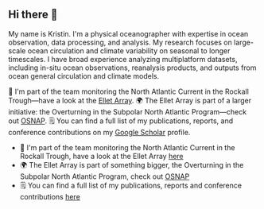 ## Hi there 👋
My name is Kristin. I'm a physical oceanographer with expertise in ocean observation, data processing, and analysis. My research focuses on large-scale ocean circulation and climate variability on seasonal to longer timescales. I have broad experience analyzing multiplatform datasets, including in-situ ocean observations, reanalysis products, and outputs from ocean general circulation and climate models.

🔭 I'm part of the team monitoring the North Atlantic Current in the Rockall Trough—have a look at the [Ellet Array](https://scotmarphys.github.io/ScotMarPhys.OSNAP-Mooring-Processing.io/).
🌍 The Ellet Array is part of a larger initiative: the Overturning in the Subpolar North Atlantic Program—check out [OSNAP](https://www.o-snap.org/).
🗒️ You can find a full list of my publications, reports, and conference contributions on my [Google Scholar](https://scholar.google.com/citations?user=tA7ggMAAAAAJ&hl=en) profile.

- 🔭 I'm part of the team monitoring the North Atlantic Current in the Rockall Trough, have a look at the Ellet Array [here](https://scotmarphys.github.io/ScotMarPhys.OSNAP-Mooring-Processing.io/)
- 🌍 The Ellet Array is part of something bigger, the Overturning in the Subpolar North Atlantic Program, check out [OSNAP](https://www.o-snap.org/)
- 🗒️ You can find a full list of my publications, reports and conference contributions [here](https://scholar.google.com/citations?user=tA7ggMAAAAAJ&hl=en)

<!--
**Kristin-2002/kristin-2002** is a ✨ _special_ ✨ repository because its `README.md` (this file) appears on your GitHub profile.

Here are some ideas to get you started:

- 🔭 I’m currently working on ...
- 🌱 I’m currently learning ...
- 👯 I’m looking to collaborate on ...
- 🤔 I’m looking for help with ...
- 💬 Ask me about ...
- 📫 How to reach me: ...
- 😄 Pronouns: ...
- ⚡ Fun fact: ...
-->
